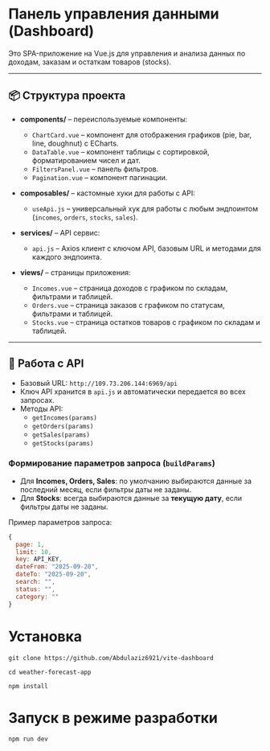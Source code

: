 # Панель управления данными (Dashboard)

Это SPA-приложение на Vue.js для управления и анализа данных по доходам, заказам и остаткам товаров (stocks).

---

## 📦 Структура проекта

- **components/** – переиспользуемые компоненты:

  - `ChartCard.vue` – компонент для отображения графиков (pie, bar, line, doughnut) с ECharts.
  - `DataTable.vue` – компонент таблицы с сортировкой, форматированием чисел и дат.
  - `FiltersPanel.vue` – панель фильтров.
  - `Pagination.vue` – компонент пагинации.

- **composables/** – кастомные хуки для работы с API:

  - `useApi.js` – универсальный хук для работы с любым эндпоинтом (`incomes`, `orders`, `stocks`, `sales`).

- **services/** – API сервис:

  - `api.js` – Axios клиент с ключом API, базовым URL и методами для каждого эндпоинта.

- **views/** – страницы приложения:
  - `Incomes.vue` – страница доходов с графиком по складам, фильтрами и таблицей.
  - `Orders.vue` – страница заказов с графиком по статусам, фильтрами и таблицей.
  - `Stocks.vue` – страница остатков товаров с графиком по складам и таблицей.

---

## 🔑 Работа с API

- Базовый URL: `http://109.73.206.144:6969/api`
- Ключ API хранится в `api.js` и автоматически передается во всех запросах.
- Методы API:
  - `getIncomes(params)`
  - `getOrders(params)`
  - `getSales(params)`
  - `getStocks(params)`

### Формирование параметров запроса (`buildParams`)

- Для **Incomes, Orders, Sales**: по умолчанию выбираются данные за последний месяц, если фильтры даты не заданы.
- Для **Stocks**: всегда выбираются данные за **текущую дату**, если фильтры даты не заданы.

Пример параметров запроса:

```js
{
  page: 1,
  limit: 10,
  key: API_KEY,
  dateFrom: "2025-09-20",
  dateTo: "2025-09-20",
  search: "",
  status: "",
  category: ""
}

```

# Установка

```
git clone https://github.com/Abdulaziz6921/vite-dashboard

cd weather-forecast-app

npm install

```

# Запуск в режиме разработки

```
npm run dev
```
